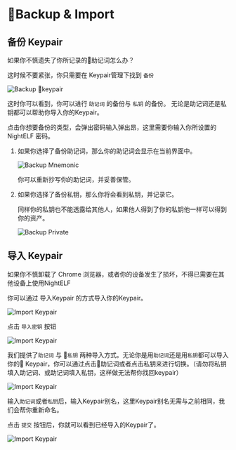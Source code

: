 # Backup & Import

## 备份 Keypair

如果你不慎遗失了你所记录的助记词怎么办？

这时候不要紧张，你只需要在 Keypair管理下找到 ```备份``` 

![Backup keypair](../../Asset/step-09.jpg)

这时你可以看到，你可以进行 ```助记词``` 的备份与 ```私钥``` 的备份。
无论是助记词还是私钥都可以帮助你导入你的Keypair。

点击你想要备份的类型，会弹出密码输入弹出昂，这里需要你输入你所设置的NightELF 密码。

1. 如果你选择了备份助记词，那么你的助记词会显示在当前界面中。

    ![Backup Mnemonic](../../Asset/step-06.jpg)

    你可以重新抄写你的助记词，并妥善保管。

2. 如果你选择了备份私钥，那么你将会看到私钥，并记录它。

    同样你的私钥也不能透露给其他人，如果他人得到了你的私钥他一样可以得到你的资产。

    ![Backup Private](../../Asset/step-10.jpg)


## 导入 Keypair

如果你不慎卸载了 Chrome 浏览器，或者你的设备发生了损坏，不得已需要在其他设备上使用NightELF

你可以通过 导入Keypair 的方式导入你的Keypair。

![Import Keypair](../../Asset/step-04.jpg)

点击 ```导入密钥``` 按钮

![Import Keypair](../../Asset/step-11.jpg)

我们提供了```助记词``` 与 ```私钥``` 两种导入方式。无论你是用```助记词```还是用```私钥```都可以导入你的 Keypair，你可以通过点击助记词或者点击私钥来进行切换。（请勿将私钥填入助记词、或助记词填入私钥，这样做无法帮你找回keypair）

![Import Keypair](../../Asset/step-12.jpg)

输入```助记词```或者```私钥```后，输入Keypair别名，这里Keypair别名无需与之前相同，我们会帮你重新命名。

点击 ```提交``` 按钮后，你就可以看到已经导入的Keypair了。

![Import Keypair](../../Asset/step-08.jpg)









